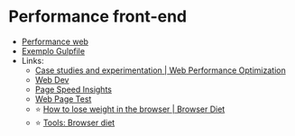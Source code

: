 # Performance front-end

- [Performance web](outros/performance-front-end.md)
- [Exemplo Gulpfile](outros/gulpfile.js)
- Links:
  - [Case studies and experimentation | Web Performance Optimization](https://wpostats.com/)
  - [Web Dev](https://web.dev/)
  - [Page Speed Insights](https://developers.google.com/speed/pagespeed/insights/)
  - [Web Page Test](https://www.webpagetest.org/)
  - :star: [How to lose weight in the browser | Browser Diet](https://browserdiet.com/)
  - :star: [Tools: Browser diet](https://github.com/zenorocha/browser-diet/wiki/Tools)
